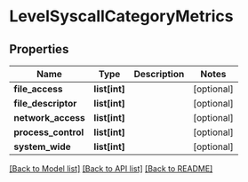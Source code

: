 # LevelSyscallCategoryMetrics

## Properties
Name | Type | Description | Notes
------------ | ------------- | ------------- | -------------
**file_access** | **list[int]** |  | [optional] 
**file_descriptor** | **list[int]** |  | [optional] 
**network_access** | **list[int]** |  | [optional] 
**process_control** | **list[int]** |  | [optional] 
**system_wide** | **list[int]** |  | [optional] 

[[Back to Model list]](../README.md#documentation-for-models) [[Back to API list]](../README.md#documentation-for-api-endpoints) [[Back to README]](../README.md)


